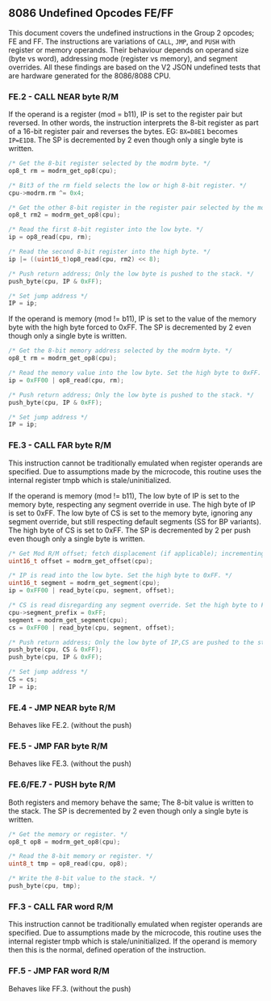 ## 8086 Undefined Opcodes FE/FF
 This document covers the undefined instructions in the Group 2 opcodes; FE and FF.
 The instructions are variations of `CALL`, `JMP`, and `PUSH` with register or memory operands.
 Their behaviour depends on operand size (byte vs word), addressing mode (register vs memory), 
 and segment overrides. All these findings are based on the V2 JSON undefined tests that are 
 hardware generated for the 8086/8088 CPU.

### FE.2 - CALL NEAR byte R/M
 If the operand is a register (mod = b11), IP is set to the register pair but reversed. In other 
 words, the instruction interprets the 8-bit register as part of a 16-bit register pair and 
 reverses the bytes. EG: `BX=D8E1` becomes `IP=E1D8`. The SP is decremented by 2 even though 
 only a single byte is written.
 ```c
/* Get the 8-bit register selected by the modrm byte. */
op8_t rm = modrm_get_op8(cpu);

/* Bit3 of the rm field selects the low or high 8-bit register. */
cpu->modrm.rm ^= 0x4;

/* Get the other 8-bit register in the register pair selected by the modrm byte. */
op8_t rm2 = modrm_get_op8(cpu);

/* Read the first 8-bit register into the low byte. */
ip = op8_read(cpu, rm);

/* Read the second 8-bit register into the high byte. */
ip |= ((uint16_t)op8_read(cpu, rm2) << 8);

/* Push return address; Only the low byte is pushed to the stack. */
push_byte(cpu, IP & 0xFF);

/* Set jump address */
IP = ip;
 ```
 
 If the operand is memory (mod != b11), IP is set to the value of the memory byte with the high 
 byte forced to 0xFF. The SP is decremented by 2 even though only a single byte is written.
```c
/* Get the 8-bit memory address selected by the modrm byte. */
op8_t rm = modrm_get_op8(cpu);

/* Read the memory value into the low byte. Set the high byte to 0xFF. */
ip = 0xFF00 | op8_read(cpu, rm);

/* Push return address; Only the low byte is pushed to the stack. */
push_byte(cpu, IP & 0xFF);

/* Set jump address */
IP = ip;
```

 ### FE.3 - CALL FAR byte R/M
  This instruction cannot be traditionally emulated when register operands are specified. Due to 
  assumptions made by the microcode, this routine uses the internal register tmpb which is
  stale/uninitialized.

  If the operand is memory (mod != b11), The low byte of IP is set to the memory byte, respecting 
  any segment override in use. The high byte of IP is set to 0xFF. The low byte of CS is set to 
  the memory byte, ignoring any segment override, but still respecting default segments 
  (SS for BP variants). The high byte of CS is set to 0xFF. The SP is decremented by 2 per push 
  even though only a single byte is written.
```c
/* Get Mod R/M offset; fetch displacement (if applicable); incrementing IP. */
uint16_t offset = modrm_get_offset(cpu);

/* IP is read into the low byte. Set the high byte to 0xFF. */
uint16_t segment = modrm_get_segment(cpu);
ip = 0xFF00 | read_byte(cpu, segment, offset);

/* CS is read disregarding any segment override. Set the high byte to FF. */
cpu->segment_prefix = 0xFF;
segment = modrm_get_segment(cpu);
cs = 0xFF00 | read_byte(cpu, segment, offset);

/* Push return address; Only the low byte of IP,CS are pushed to the stack. */
push_byte(cpu, CS & 0xFF);
push_byte(cpu, IP & 0xFF);

/* Set jump address */
CS = cs;
IP = ip;
```

 ### FE.4 - JMP NEAR byte R/M
  Behaves like FE.2. (without the push)
  
 ### FE.5 - JMP FAR byte R/M
  Behaves like FE.3. (without the push)
 
 ### FE.6/FE.7 - PUSH byte R/M
  Both registers and memory behave the same; The 8-bit value is written to the stack. The SP is 
  decremented by 2 even though only a single byte is written.
```c
/* Get the memory or register. */
op8_t op8 = modrm_get_op8(cpu);

/* Read the 8-bit memory or register. */
uint8_t tmp = op8_read(cpu, op8);

/* Write the 8-bit value to the stack. */
push_byte(cpu, tmp);
```
 ### FF.3 - CALL FAR word R/M
  This instruction cannot be traditionally emulated when register operands are specified. Due to 
  assumptions made by the microcode, this routine uses the internal register tmpb which is 
  stale/uninitialized. If the operand is memory then this is the normal, defined operation of 
  the instruction.

 ### FF.5 - JMP FAR word R/M
  Behaves like FF.3. (without the push)
